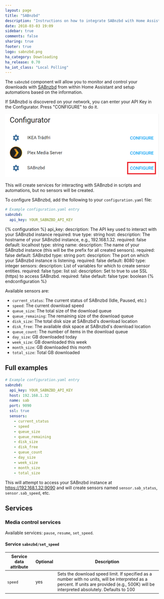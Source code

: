 ```yaml
---
layout: page
title: "SABnzbd"
description: "Instructions on how to integrate SABnzbd with Home Assistant."
date: 2018-03-03 19:09
sidebar: true
comments: false
sharing: true
footer: true
logo: sabnzbd.png
ha_category: Downloading
ha_release: 0.70
ha_iot_class: "Local Polling"
---
```


The `sabnzbd` component will allow you to monitor and control your downloads with [SABnzbd](https://sabnzbd.org) from 
within Home Assistant and setup automations based on the information.

If SABnzbd is discovered on your network, you can enter your API Key in the Configurator. Press "CONFIGURE" to do it.

<p class='img'>
  <img src='/images/screenshots/sabnzbd-configure.png' />
</p>

This will create services for interacting with SABnzbd in scripts and automations, but no sensors will be created.


To configure SABnzbd, add the following to your `configuration.yaml` file:

```yaml
# Example configuration.yaml entry
sabnzbd:
  api_key: YOUR_SABNZBD_API_KEY
```

{% configuration %}
api_key:
  description: The API key used to interact with your SABnzbd instance
  required: true
  type: string
host:
  description: The hostname of your SABnzbd instance, e.g., 192.168.1.32.
  required: false
  default: localhost
  type: string
name:
  description: The name of your SABnzbd instance (this will be the prefix for all created sensors).
  required: false
  default: SABnzbd
  type: string
port:
  description: The port on which your SABnzbd instance is listening.
  required: false
  default: 8080
  type: integer
sensors:
  description: List of variables for which to create sensor entities.
  required: false
  type: list
ssl:
  description: Set to true to use SSL (https) to access SABnzbd.
  required: false
  default: false
  type: boolean
{% endconfiguration %}

Available sensors are:

 * `current_status`: The current status of SABnzbd (Idle, Paused, etc.)
 * `speed`: The current download speed
 * `queue_size`: The total size of the download queue 
 * `queue_remaining`: The remaining size of the download queue
 * `disk_size`: The total disk size at SABnzbd's download location
 * `disk_free`: The available disk space at SABnzbd's download location
 * `queue_count`: The number of items in the download queue 
 * `day_size`: GB downloaded today
 * `week_size`: GB downloaded this week
 * `month_size`: GB downloaded this month
 * `total_size`: Total GB downloaded 
 
## Full examples

```yaml
# Example configuration.yaml entry
sabnzbd:
  api_key: YOUR_SABNZBD_API_KEY
  host: 192.168.1.32
  name: sab
  port: 9090
  ssl: true
  sensors:
    - current_status
    - speed
    - queue_size
    - queue_remaining
    - disk_size
    - disk_free
    - queue_count
    - day_size
    - week_size
    - month_size
    - total_size
```
This will attempt to access your SABnzbd instance at https://192.168.1.32:9090 and will create sensors named 
`sensor.sab_status`, `sensor.sab_speed`, etc.

## Services

### Media control services
Available services: `pause`, `resume`, `set_speed`.

#### Service `sabnzbd/set_speed`

| Service data attribute | Optional | Description                                                                                                                                                                             |
|------------------------|----------|-----------------------------------------------------------------------------------------------------------------------------------------------------------------------------------------|
| `speed`                |      yes | Sets the download speed limit. If specified as a number with no units, will be interpreted as a percent. If units are provided (e.g., 500K) will be interpreted absolutely. Defaults to 100 |

